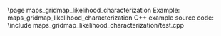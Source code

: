\page maps_gridmap_likelihood_characterization Example: maps_gridmap_likelihood_characterization
C++ example source code:
\include maps_gridmap_likelihood_characterization/test.cpp
